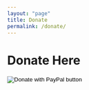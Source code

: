 ```yaml
---
layout: "page"
title: Donate
permalink: /donate/
---
```


<h1>Donate Here</h1>

<form action="https://www.paypal.com/donate" method="post" target="_top">
<input type="hidden" name="business" value="UY3V9KBXKATN4" />
<input type="hidden" name="no_recurring" value="1" />
<input type="hidden" name="item_name" value="Thank you for supporting the Keyboard Catalogue" />
<input type="hidden" name="currency_code" value="USD" />
<input type="image" src="https://www.paypalobjects.com/en_US/i/btn/btn_donate_LG.gif" border="0" name="submit" title="PayPal - The safer, easier way to pay online!" alt="Donate with PayPal button" />
<img alt="" border="0" src="https://www.paypal.com/en_US/i/scr/pixel.gif" width="1" height="1" />
</form>
